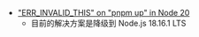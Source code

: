 - ["ERR_INVALID_THIS" on "pnpm up" in Node 20](https://github.com/pnpm/pnpm/issues/6424)
	- 目前的解决方案是降级到 Node.js 18.16.1 LTS